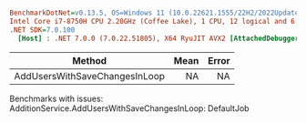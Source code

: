 ``` ini

BenchmarkDotNet=v0.13.5, OS=Windows 11 (10.0.22621.1555/22H2/2022Update/SunValley2)
Intel Core i7-8750H CPU 2.20GHz (Coffee Lake), 1 CPU, 12 logical and 6 physical cores
.NET SDK=7.0.100
  [Host] : .NET 7.0.0 (7.0.22.51805), X64 RyuJIT AVX2 [AttachedDebugger]


```
|                        Method | Mean | Error |
|------------------------------ |-----:|------:|
| AddUsersWithSaveChangesInLoop |   NA |    NA |

Benchmarks with issues:
  AdditionService.AddUsersWithSaveChangesInLoop: DefaultJob
